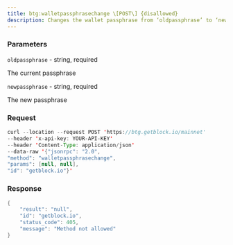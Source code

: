 ```yaml
---
title: btg:walletpassphrasechange \[POST\] {disallowed}
description: Changes the wallet passphrase from ‘oldpassphrase’ to ‘newpassphrase’.
---
```


### Parameters


`oldpassphrase` - string, required

The current passphrase

`newpassphrase` - string, required

The new passphrase

### Request

``` java
curl --location --request POST 'https://btg.getblock.io/mainnet' 
--header 'x-api-key: YOUR-API-KEY' 
--header 'Content-Type: application/json' 
--data-raw '{"jsonrpc": "2.0",
"method": "walletpassphrasechange",
"params": [null, null],
"id": "getblock.io"}'
```

###  Response

``` java
{
    "result": "null",
    "id": "getblock.io",
    "status_code": 405,
    "message": "Method not allowed"
}
```

